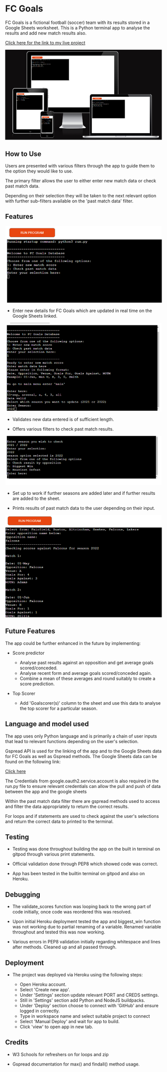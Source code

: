 # FC Goals

FC Goals is a fictional football (soccer) team with its results stored in a Google Sheets worksheet. This is a Python terminal app to analyse the results and add new match results also.

[Click here for the link to my live project](https://fc-goals.herokuapp.com/)

![Responsive screenshot](/images/fcgoals_responsive.png)

## How to Use

Users are presented with various filters through the app to guide them to the option they would like to use.

The primary filter allows the user to either enter new match data or check past match data.

Depending on their selection they will be taken to the next relevant option with further sub-filters available on the 'past match data' filter.

## Features

![Responsive screenshot](/images/fcgoals_intro.png)

- Enter new details for FC Goals which are updated in real time on the Google Sheets linked.

![Responsive screenshot](/images/fcgoals_match_score.png)

- Validates new data entered is of sufficient length.

- Offers various filters to check past match results.

![Responsive screenshot](/images/fcgoals_pastmatch_filter.png)

- Set up to work if further seasons are added later and if further results are added to the sheet.

- Prints results of past match data to the user depending on their input.

![Responsive screenshot](/images/fcgoals_result_by_opp.png)

## Future Features

The app could be further enhanced in the future by implementing:

- Score predictor 

    - Analyse past results against an opposition and get average goals scored/conceded.
    - Analyse recent form and average goals scored/conceded again.
    - Combine a mean of these averages and round suitably to create a score prediction. 

- Top Scorer 

    - Add 'Goalscorer(s)' column to the sheet and use this data to analyse the top scorer for a particular season.

## Language and model used

The app uses only Python language and is primarily a chain of user inputs that lead to relevant functions depending on the user's selection.

Gspread API is used for the linking of the app and to the Google Sheets data for FC Goals as well as Gspread methods. The Google Sheets data can be found on the following link:

[Click here](https://docs.google.com/spreadsheets/d/1oxZT51qHpiZh39yspIBTBg7NI4O8NV3WUB0Umf_VutE/edit?usp=sharing)


The Credentials from google.oauth2.service.account is also required in the run.py file to ensure relevant credentials can allow the pull and push of data between the app and the google sheets

Within the past match data filter there are gspread methods used to access and filter the data appropriately to return the correct results.

For loops and if statements are used to check against the user's selections and return the correct data to printed to the terminal.

## Testing

- Testing was done throughout building the app on the built in terminal on gitpod through various print statements.

- Official validation done through PEP8 which showed code was correct.

- App has been tested in the builtin terminal on gitpod and also on Heroku.

## Debugging

- The validate_scores function was looping back to the wrong part of code initially, once code was reordered this was resolved.

- Upon initial Heroku deployment tested the app and biggest_win function was not working due to partial renaming of a variable. Renamed variable throughout and tested this was now working.

- Various errors in PEP8 validation initially regarding whitespace and lines after methods. Cleaned up and all passed through.


## Deployment

- The project was deployed via Heroku using the following steps:

    - Open Heroku account.
    - Select 'Create new app'.
    - Under 'Settings' section update relevant PORT and CREDS settings. 
    - Still in 'Settings' section add Python and NodeJS buildpacks.
    - Under 'Deploy' section choose to connect with 'GitHub' and ensure logged in correctly.
    - Type in workspace name and select suitable project to connect
    - Select 'Manual Deploy' and wait for app to build.
    - Click 'view' to open app in new tab.

## Credits

- W3 Schools for refreshers on for loops and zip

- Gspread documentation for max() and findall() method usage.

